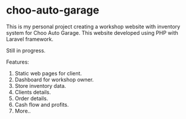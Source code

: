 # choo-auto-garage
This is my personal project creating a workshop website with inventory system for Choo Auto Garage. 
This website developed using PHP with Laravel framework.

Still in progress.

Features:
1. Static web pages for client.
2. Dashboard for workshop owner.
3. Store inventory data.
4. Clients details.
5. Order details.
6. Cash flow and profits.
7. More..
